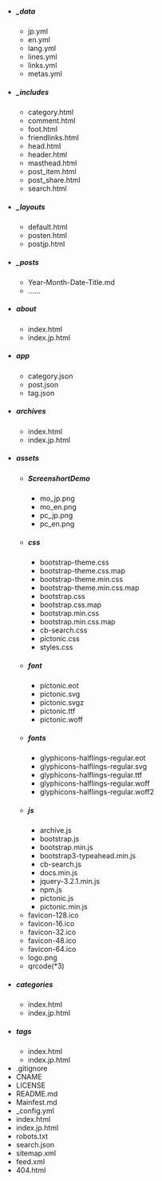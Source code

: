 - ##### _data
  - jp.yml
  - en.yml
  - lang.yml
  - lines.yml
  - links.yml
  - metas.yml
- ##### _includes
  - category.html
  - comment.html
  - foot.html
  - friendlinks.html
  - head.html
  - header.html
  - masthead.html
  - post_item.html
  - post_share.html
  - search.html
- ##### _layouts
  - default.html
  - posten.html
  - postjp.html
- ##### _posts
  - Year-Month-Date-Title.md
  - ......
- ##### about
  - index.html
  - index.jp.html
- ##### app
  - category.json
  - post.json
  - tag.json
- ##### archives
  - index.html
  - index.jp.html
- ##### assets
  - ##### ScreenshortDemo
    - mo_jp.png
    - mo_en.png
    - pc_jp.png
    - pc_en.png
  - ##### css
    - bootstrap-theme.css
    - bootstrap-theme.css.map
    - bootstrap-theme.min.css
    - bootstrap-theme.min.css.map
    - bootstrap.css
    - bootstrap.css.map
    - bootstrap.min.css
    - bootstrap.min.css.map
    - cb-search.css
    - pictonic.css
    - styles.css
  - ##### font
    - pictonic.eot
    - pictonic.svg
    - pictonic.svgz
    - pictonic.ttf
    - pictonic.woff
  - ##### fonts
    - glyphicons-halflings-regular.eot
    - glyphicons-halflings-regular.svg
    - glyphicons-halflings-regular.ttf
    - glyphicons-halflings-regular.woff
    - glyphicons-halflings-regular.woff2
  - ##### js
    - archive.js
    - bootstrap.js
    - bootstrap.min.js
    - bootstrap3-typeahead.min.js
    - cb-search.js
    - docs.min.js
    - jquery-3.2.1.min.js
    - npm.js
    - pictonic.js
    - pictonic.min.js
  - favicon-128.ico
  - favicon-16.ico
  - favicon-32.ico
  - favicon-48.ico
  - favicon-64.ico
  - logo.png
  - qrcode(*3)
- ##### categories
  - index.html
  - index.jp.html
- ##### tags
  - index.html
  - index.jp.html
- .gitignore
- CNAME
- LICENSE
- README.md
- Mainfest.md
- _config.yml
- index.html
- index.jp.html
- robots.txt
- search.json
- sitemap.xml
- feed.xml
- 404.html
